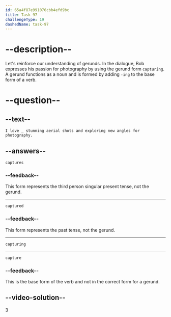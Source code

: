 ```yaml
---
id: 65a4f87e991076cbb4efd9bc
title: Task 97
challengeType: 19
dashedName: task-97
---
```


# --description--

Let's reinforce our understanding of gerunds. In the dialogue, Bob expresses his passion for photography by using the gerund form `capturing`. A gerund functions as a noun and is formed by adding `-ing` to the base form of a verb.

# --question--

## --text--

`I love _ stunning aerial shots and exploring new angles for photography.`

## --answers--

`captures`

### --feedback--

This form represents the third person singular present tense, not the gerund.

---

`captured`

### --feedback--

This form represents the past tense, not the gerund.

---

`capturing`

---

`capture`

### --feedback--

This is the base form of the verb and not in the correct form for a gerund.

## --video-solution--

3

